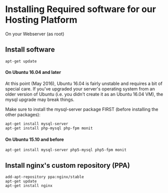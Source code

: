 # Installing Required software for our Hosting Platform

On your Webserver (as root)

## Install software

    apt-get update

#### On Ubuntu 16.04 and later

At this point (May 2016), Ubuntu 16.04 is fairly unstable and requires a bit of special care. If you've upgraded your server's operating system from an older version of Ubuntu (i.e. you didn't create it as an Ubuntu 16.04 VM), the mysql upgrade may break things.

Make sure to install the mysql-server package FIRST (before installing the other packages):
    
    apt-get install mysql-server
    apt-get install php-mysql php-fpm monit

#### On Ubuntu 15.10 and before

    apt-get install mysql-server php5-mysql php5-fpm monit


## Install nginx's custom repository (PPA)

    add-apt-repository ppa:nginx/stable
    apt-get update
    apt-get install nginx


